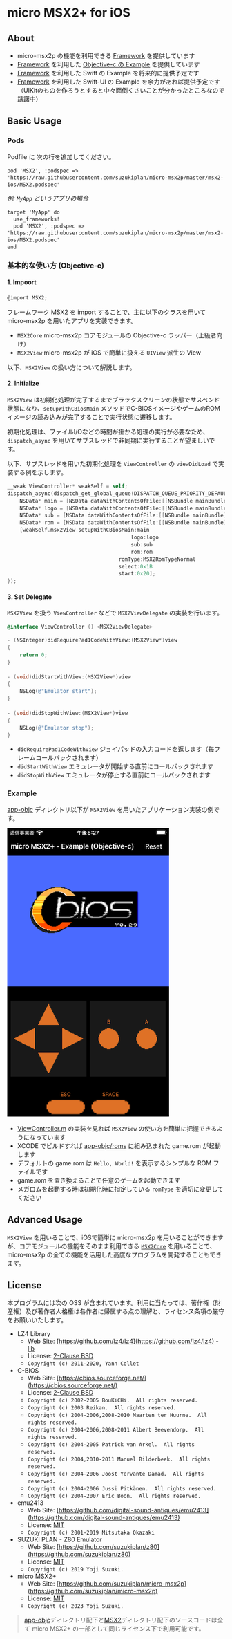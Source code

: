 # micro MSX2+ for iOS

## About

- micro-msx2p の機能を利用できる [Framework](MSX2) を提供しています
- [Framework](MSX2) を利用した [Objective-c の Example](app-objc) を提供しています
- [Framework](MSX2) を利用した Swift の Example を将来的に提供予定です
- [Framework](MSX2) を利用した Swift-UI の Example を余力があれば提供予定です（UIKitのものを作ろうとすると中々面倒くさいことが分かったところなので躊躇中）

## Basic Usage

### Pods

Podfile に 次の行を追加してください。

```Podfile
pod 'MSX2', :podspec => 'https://raw.githubusercontent.com/suzukiplan/micro-msx2p/master/msx2-ios/MSX2.podspec'
```

_例: `MyApp` というアプリの場合_

```Podfile
target 'MyApp' do
  use_frameworks!
  pod 'MSX2', :podspec => 'https://raw.githubusercontent.com/suzukiplan/micro-msx2p/master/msx2-ios/MSX2.podspec'
end
```

### 基本的な使い方 (Objective-c)

#### 1. Impoort

```objective-c
@import MSX2;
```

フレームワーク MSX2 を import することで、主に以下のクラスを用いて micro-msx2p を用いたアプリを実装できます。

- `MSX2Core` micro-msx2p コアモジュールの Objective-c ラッパー（上級者向け）
- `MSX2View` micro-msx2p が iOS で簡単に扱える `UIView` 派生の View

以下、`MSX2View` の扱い方について解説します。

#### 2. Initialize

`MSX2View` は初期化処理が完了するまでブラックスクリーンの状態でサスペンド状態になり、`setupWithCBiosMain` メソッドでC-BIOSイメージやゲームのROMイメージの読み込みが完了することで実行状態に遷移します。

初期化処理は、ファイルI/Oなどの時間が掛かる処理の実行が必要なため、`dispatch_async` を用いてサブスレッドで非同期に実行することが望ましいです。

以下、サブスレッドを用いた初期化処理を `ViewController` の `viewDidLoad` で実装する例を示します。

```objective-c
__weak ViewController* weakSelf = self;
dispatch_async(dispatch_get_global_queue(DISPATCH_QUEUE_PRIORITY_DEFAULT, 0), ^{
    NSData* main = [NSData dataWithContentsOfFile:[[NSBundle mainBundle] pathForResource:@"cbios_main_msx2+_jp" ofType:@"rom"]];
    NSData* logo = [NSData dataWithContentsOfFile:[[NSBundle mainBundle] pathForResource:@"cbios_logo_msx2+" ofType:@"rom"]];
    NSData* sub = [NSData dataWithContentsOfFile:[[NSBundle mainBundle] pathForResource:@"cbios_sub" ofType:@"rom"]];
    NSData* rom = [NSData dataWithContentsOfFile:[[NSBundle mainBundle] pathForResource:@"game" ofType:@"rom"]];
    [weakSelf.msx2View setupWithCBiosMain:main
                                        logo:logo
                                        sub:sub
                                        rom:rom
                                    romType:MSX2RomTypeNormal
                                    select:0x1B
                                    start:0x20];
});
```

#### 3. Set Delegate

`MSX2View` を扱う `ViewController` などで `MSX2ViewDelegate` の実装を行います。

```objective-c
@interface ViewController () <MSX2ViewDelegate>
```

```objective-c
- (NSInteger)didRequirePad1CodeWithView:(MSX2View*)view
{
    return 0;
}

- (void)didStartWithView:(MSX2View*)view
{
    NSLog(@"Emulator start");
}

- (void)didStopWithView:(MSX2View*)view
{
    NSLog(@"Emulator stop");
}
```

- `didRequirePad1CodeWithView` ジョイパッドの入力コードを返します（毎フレームコールバックされます）
- `didStartWithView` エミュレータが開始する直前にコールバックされます
- `didStopWithView` エミュレータが停止する直前にコールバックされます

### Example

[app-objc](app-objc) ディレクトリ以下が `MSX2View` を用いたアプリケーション実装の例です。

![image](screen_objc.png)

- [ViewController.m](app-objc/ViewController.m) の実装を見れば `MSX2View` の使い方を簡単に把握できるようになっています
- XCODE でビルドすれば [app-objc/roms](app-objc/roms) に組み込まれた game.rom が起動します
- デフォルトの game.rom は `Hello, World!` を表示するシンプルな ROM ファイルです
- game.rom を置き換えることで任意のゲームを起動できます
- メガロムを起動する時は初期化時に指定している `romType` を適切に変更してください

## Advanced Usage

`MSX2View` を用いることで、iOSで簡単に micro-msx2p を用いることができますが、コアモジュールの機能をそのまま利用できる [`MSX2Core`](MSX2/MSX2Core.h) を用いることで、micro-msx2p の全ての機能を活用した高度なプログラムを開発することもできます。

## License

本プログラムには次の OSS が含まれています。利用に当たっては、著作権（財産権）及び著作者人格権は各作者に帰属する点の理解と、ライセンス条項の厳守をお願いいたします。

- LZ4 Library
  - Web Site: [https://github.com/lz4/lz4](https://github.com/lz4/lz4) - [lib](https://github.com/lz4/lz4/tree/dev/lib)
  - License: [2-Clause BSD](../licenses-copy/lz4-library.txt)
  - `Copyright (c) 2011-2020, Yann Collet`
- C-BIOS
  - Web Site: [https://cbios.sourceforge.net/](https://cbios.sourceforge.net/)
  - License: [2-Clause BSD](../licenses-copy/cbios.txt)
  - `Copyright (c) 2002-2005 BouKiCHi.  All rights reserved.`
  - `Copyright (c) 2003 Reikan.  All rights reserved.`
  - `Copyright (c) 2004-2006,2008-2010 Maarten ter Huurne.  All rights reserved.`
  - `Copyright (c) 2004-2006,2008-2011 Albert Beevendorp.  All rights reserved.`
  - `Copyright (c) 2004-2005 Patrick van Arkel.  All rights reserved.`
  - `Copyright (c) 2004,2010-2011 Manuel Bilderbeek.  All rights reserved.`
  - `Copyright (c) 2004-2006 Joost Yervante Damad.  All rights reserved.`
  - `Copyright (c) 2004-2006 Jussi Pitkänen.  All rights reserved.`
  - `Copyright (c) 2004-2007 Eric Boon.  All rights reserved.`
- emu2413
  - Web Site: [https://github.com/digital-sound-antiques/emu2413](https://github.com/digital-sound-antiques/emu2413)
  - License: [MIT](../licenses-copy/emu2413.txt)
  - `Copyright (c) 2001-2019 Mitsutaka Okazaki`
- SUZUKI PLAN - Z80 Emulator
  - Web Site: [https://github.com/suzukiplan/z80](https://github.com/suzukiplan/z80)
  - License: [MIT](../licenses-copy/z80.txt)
  - `Copyright (c) 2019 Yoji Suzuki.`
- micro MSX2+
  - Web Site: [https://github.com/suzukiplan/micro-msx2p](https://github.com/suzukiplan/micro-msx2p)
  - License: [MIT](../LICENSE.txt)
  - `Copyright (c) 2023 Yoji Suzuki.`

> [app-objc](./app-objc)ディレクトリ配下と[MSX2](./MSX2)ディレクトリ配下のソースコードは全て micro MSX2+ の一部として同じライセンス下で利用可能です。
